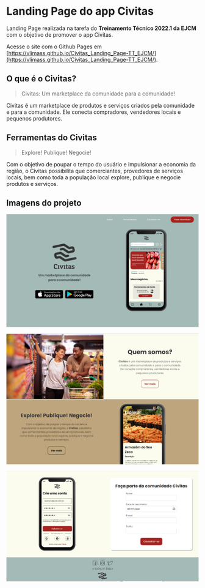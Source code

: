 # Landing Page do app Civitas

Landing Page realizada na tarefa do **Treinamento Técnico 2022.1 da EJCM** com o objetivo de promover o app Civitas.

Acesse o site com o Github Pages em [https://vlimass.github.io/Civitas_Landing_Page-TT_EJCM/](https://vlimass.github.io/Civitas_Landing_Page-TT_EJCM/).

## O que é o Civitas?
> Civitas: Um marketplace da comunidade para a comunidade!

Civitas é um marketplace de produtos e serviços criados pela comunidade e para a comunidade. Ele conecta compradores, vendedores locais e pequenos produtores.

## Ferramentas do Civitas
> Explore! Publique! Negocie!

Com o objetivo de poupar o tempo do usuário e impulsionar a economia da região, o Civitas possibilita que comerciantes, provedores de serviços locais, bem como toda a população local explore, publique e negocie produtos e serviços.

## Imagens do projeto

![Tela inicial da landing page](assets/imagem-civitas-landing-page.png)

![Tela inicial da landing page](assets/imagem-civitas-landing-page-2.png)

![Tela inicial da landing page](assets/imagem-civitas-landing-page-3.png)